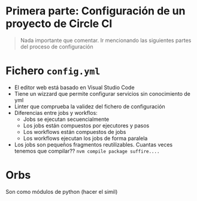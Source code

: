 # Primera parte: Configuración de un proyecto de Circle CI

> Nada importante que comentar. Ir mencionando las siguientes partes del proceso de configuración


# Fichero `config.yml`

- El editor web está basado en Visual Studio Code
- Tiene un wizzard que permite configurar servicios sin conocimiento de yml
- Linter que comprueba la validez del fichero de configuración
- Diferencias entre jobs y workflos:
  - Jobs se ejecutan secuencialmente
  - Los jobs están compuestos por ejecutores y pasos
  - Los workflows están compuestos de jobs
  - Los workflows ejecutan los jobs de forma paralela
- Los jobs son pequeños fragmentos reutilizables. Cuantas veces tenemos que compilar?? `nvm compile package suffire....`

# Orbs

Son como módulos de python (hacer el simil)


